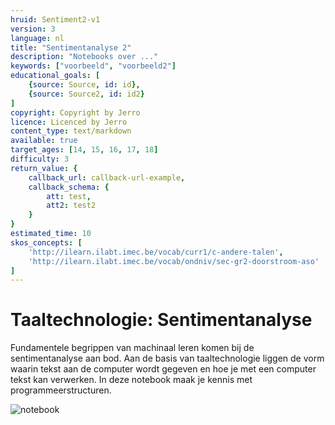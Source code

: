 ```yaml
---
hruid: Sentiment2-v1
version: 3
language: nl
title: "Sentimentanalyse 2"
description: "Notebooks over ..."
keywords: ["voorbeeld", "voorbeeld2"]
educational_goals: [
    {source: Source, id: id}, 
    {source: Source2, id: id2}
]
copyright: Copyright by Jerro
licence: Licenced by Jerro
content_type: text/markdown
available: true
target_ages: [14, 15, 16, 17, 18]
difficulty: 3
return_value: {
    callback_url: callback-url-example,
    callback_schema: {
        att: test,
        att2: test2
    }
}
estimated_time: 10
skos_concepts: [
    'http://ilearn.ilabt.imec.be/vocab/curr1/c-andere-talen', 
    'http://ilearn.ilabt.imec.be/vocab/ondniv/sec-gr2-doorstroom-aso'
]
---
```


# Taaltechnologie: Sentimentanalyse 
Fundamentele begrippen van machinaal leren komen bij de sentimentanalyse aan bod. Aan de basis van taaltechnologie liggen de vorm waarin tekst aan de computer wordt gegeven en hoe je met een computer tekst kan verwerken. In deze notebook maak je kennis met programmeerstructuren. 

![notebook](@learning-object/MSentiment2-v1/nl/3)

